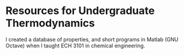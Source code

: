 # Resources for Undergraduate Thermodynamics

I created a database of properties, and short programs in Matlab (GNU Octave) when I taught ECH 3101 in chemical engineering.
